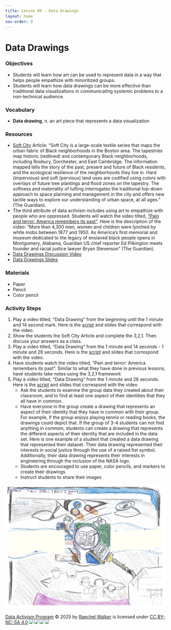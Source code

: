 ```yaml
---
title: Lesson 09 - Data Drawings 
layout: home
nav-order: 9
---
```


<script>
  if (localStorage.getItem("formFilled") !== "true") {
    window.location.href = "/";
  }
</script>


#  Data Drawings


### Objectives
- Students will learn how art can be used to represent data in a way that helps people empathize with minoritized groups.
- Students will learn how data drawings can be more effective than traditional data visualizations  in communicating systemic problems to a non-technical audience.

### Vocabulary
- **Data drawing**, n. an art piece that represents a data visualization 


### Resources
- <a href = "https://justpractice.work">Soft City</a> Article: “Soft City is a large-scale textile series that maps the urban fabric of Black neighborhoods in the Boston area. The tapestries map historic (redlined) and contemporary Black neighborhoods, including Roxbury, Dorchester, and East Cambridge. The information mapped tells the story of the past, present and future of Black residents, and the ecological resilience of the neighborhoods they live in. Hard (impervious) and soft (pervious) land uses are codified using colors with overlays of future tree plantings and flood zones on the tapestry. The softness and materiality of tufting interrogates the traditional top-down approach to space planning and management in the city and offers new tactile ways to explore our understanding of urban space, at all ages.” (The Guardian).
- The third attribute of data activism includes using art to empathize with people who are oppressed. Students will watch the video titled, <a href = "https://www.youtube.com/watch?v=Zg1HvexuNKM">“Pain and terror: America remembers its past”</a>. Here is the description of the video: “More than 4,300 men, women and children were lynched by white mobs between 1877 and 1950. As America’s first memorial and museum dedicated to the legacy of enslaved black people opens in Montgomery, Alabama, Guardian US chief reporter Ed Pilkington meets founder and racial justice lawyer Bryan Stevenson” (The Guardian). 
- <a href = "https://classroom.google.com/c/Njk0MDcwMTM3ODU5/m/Njk1MTYzNjQwNjA5/details">Data Drawings Discussion Video</a>
- <a href = "https://drive.google.com/file/d/1Aws59wkvTKvrxqTjTW9G2sYp9JcO1kOs/view?usp=drive_link"> Data Drawings Slides</a>

### Materials
- Paper
- Pencil
- Color pencil

### Activity Steps
1. Play a video titled, “Data Drawing” from the beginning until the 1 minute and 14 second mark. Here is the <a href = "https://docs.google.com/document/d/1I059-47JF55rZhHU2HQMIQZCQzU3REPDsEPst9cFMcg/edit?tab=t.0">script</a> and slides that correspond with the video. 
2. Show the students the Soft City Article and complete the 3,2,1. Then discuss your answers as a class. 
3. Play a video titled, “Data Drawing” from the 1 minute and 14 seconds - 1 minute and 26 seconds. Here is the <a href = "https://docs.google.com/document/d/12jBqA6fD9xqqq8MPL1hOvKuQjF3mwRTpVcTA2DGdXAk/edit?tab=t.0">script</a> and slides that correspond with the video. 
4. Have students watch the video titled, “Pain and terror: America remembers its past”. Similar to what they have done in previous lessons, have students take notes using the 3,2,1 framework
5. Play a video titled, “Data Drawing” from the 1 minute and 26 seconds. Here is the <a href = "https://docs.google.com/document/d/1TqT7Q24IlyODISezO6p7x7ytxLvCyYErOH5kuMqpoxI/edit?tab=t.0">script</a> and slides that correspond with the video
    - Ask the students to examine the group data they created about their classroom, and to find at least one aspect of their identities that they all have in common.
    - Have everyone in the group create a drawing that represents an aspect of their identity that they have in common with their group. For example, if the group enjoys playing tennis or reading books, the drawings could depict that. If the group of 3-4 students can not find anything in common, students can create a drawing that represents the different aspects of their identity that are included in the data set. Here is one example of a student that created a data drawing that represented their dataset. Their data drawing represented their interests in social justice through the use of a raised fist symbol. Additionally, their data drawing represents their interests in engineering through the inclusion of the NASA logo.
    - Students are encouraged to use paper, color pencils, and markers to create their drawings
    - Instruct students to share their images
<img src = "images/data-drawing.png" alt = "data drawing">






<a href="https://creativecommons.org">Data Activism Program</a> © 2025 by <a href="https://creativecommons.org">Raechel Walker</a> is licensed under <a href="https://creativecommons.org/licenses/by-nc-sa/4.0/">CC BY-NC-SA 4.0</a><img src="https://mirrors.creativecommons.org/presskit/icons/cc.svg" style="max-width: 1em;max-height:1em;margin-left: .2em;"><img src="https://mirrors.creativecommons.org/presskit/icons/by.svg" style="max-width: 1em;max-height:1em;margin-left: .2em;"><img src="https://mirrors.creativecommons.org/presskit/icons/nc.svg" style="max-width: 1em;max-height:1em;margin-left: .2em;"><img src="https://mirrors.creativecommons.org/presskit/icons/sa.svg" style="max-width: 1em;max-height:1em;margin-left: .2em;">